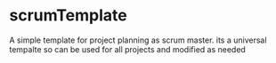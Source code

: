 # scrumTemplate
A simple template for project planning as scrum master. its a universal tempalte so can be used for all projects and modified as needed
